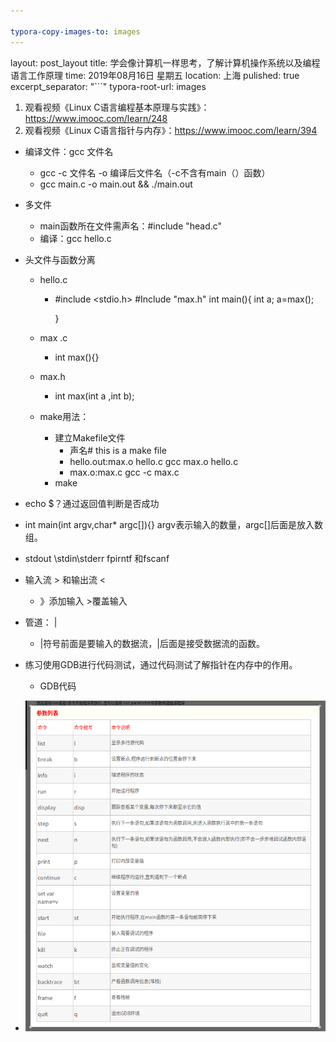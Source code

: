 ```yaml
---

typora-copy-images-to: images
---
```


layout: post_layout
title: 学会像计算机一样思考，了解计算机操作系统以及编程语言工作原理
time: 2019年08月16日 星期五
location: 上海
pulished: true
excerpt_separator: "```"
typora-root-url: images

1. 观看视频《Linux C语言编程基本原理与实践》：https://www.imooc.com/learn/248
2. 观看视频《Linux C语言指针与内存》：https://www.imooc.com/learn/394

- 编译文件：gcc  文件名

  - gcc -c 文件名 -o 编译后文件名（-c不含有main（）函数）
  - gcc main.c -o main.out && ./main.out

- 多文件

  - main函数所在文件需声名：#include "head.c"
  - 编译：gcc hello.c

- 头文件与函数分离

  - hello.c

    - #include <stdio.h>
      #Include "max.h"
      int main(){ 
      int a;
      a=max();

      }

  - max .c

    - int max(){}

  - max.h

    - int max(int a ,int b);       

  - make用法：

    - 建立Makefile文件
      - 声名# this is a make file
      - hello.out:max.o hello.c
        gcc max.o hello.c
      - max.o:max.c 
        gcc -c max.c
    - make

- echo $？通过返回值判断是否成功

- int main(int argv,char* argc[]){}   argv表示输入的数量，argc[]后面是放入数组。

- stdout \stdin\stderr      fpirntf 和fscanf

- 输入流   >   和输出流   <  

  - 》添加输入 >覆盖输入

- 管道： | 

  - |符号前面是要输入的数据流，|后面是接受数据流的函数。

- 练习使用GDB进行代码测试，通过代码测试了解指针在内存中的作用。

  - GDB代码
- ![](images/1.png)
